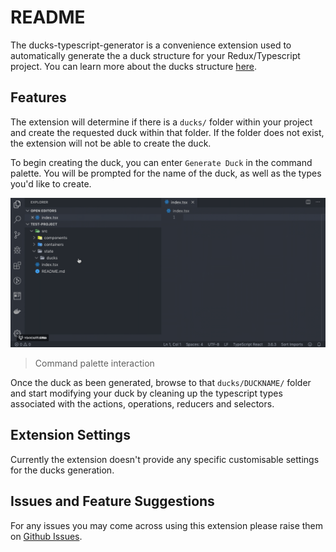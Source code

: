 # README

The ducks-typescript-generator is a convenience extension used to automatically generate the a duck structure for your Redux/Typescript project. You can learn more about the ducks structure [here](https://github.com/erikras/ducks-modular-redux).

## Features

The extension will determine if there is a `ducks/` folder within your project and create the requested duck within that folder. If the folder does not exist, the extension will not be able to create the duck.

To begin creating the duck, you can enter `Generate Duck` in the command palette. You will be prompted for the name of the duck, as well as the types you'd like to create.


![Command](images/overview.gif)

> Command palette interaction

Once the duck as been generated, browse to that `ducks/DUCKNAME/` folder and start modifying your duck by cleaning up the typescript types associated with the actions, operations, reducers and selectors.

## Extension Settings

Currently the extension doesn't provide any specific customisable settings for the ducks generation.

## Issues and Feature Suggestions

For any issues you may come across using this extension please raise them on [Github Issues](https://github.com/Bespohk/vscode-ducks-typescript-generator/issues).
